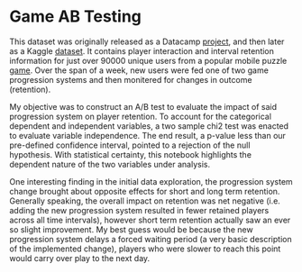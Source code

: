 # Game AB Testing

This dataset was originally released as a Datacamp [project](https://www.datacamp.com/projects/184), and then later as a Kaggle [dataset](https://www.kaggle.com/yufengsui/mobile-games-ab-testing). It contains player interaction and interval retention information for just over 90000 unique users from a popular mobile puzzle [game](https://tactilegames.com/cookie-cats/). Over the span of a week, new users were fed one of two game progression systems and then monitered for changes in outcome (retention). 

My objective was to construct an A/B test to evaluate the impact of said progression system on player retention. To account for the categorical dependent and independent variables, a two sample chi2 test was enacted to evaluate variable independence. The end result, a p-value less than our pre-defined confidence interval, pointed to a rejection of the null hypothesis. With statistical certainty, this notebook highlights the dependent nature of the two variables under analysis.

One interesting finding in the initial data exploration, the progression system change brought about opposite effects for short and long term retention. Generally speaking, the overall impact on retention was net negative (i.e. adding the new progression system resulted in fewer retained players across all time intervals), however short term retention actually saw an ever so slight improvement. My best guess would be because the new progression system delays a forced waiting period (a very basic description of the implemented change), players who were slower to reach this point would carry over play to the next day.
